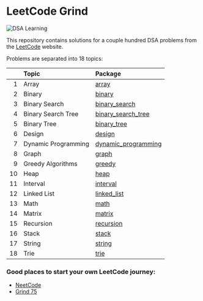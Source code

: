 # LeetCode Grind

![DSA Learning](https://img.shields.io/badge/DSA-Learning-blue?style=for-the-badge&logo=leetcode)

This repository contains solutions for a couple hundred DSA problems from the [LeetCode](https://leetcode.com/)
website.

Problems are separated into 18 topics:

|    | Topic               | Package                                        |
|---:|:--------------------|:-----------------------------------------------|
|  1 | Array               | [array](src/array)                             |
|  2 | Binary              | [binary](src/binary)                           |
|  3 | Binary Search       | [binary_search](src/binary_search)             |
|  4 | Binary Search Tree  | [binary_search_tree](src/binary_search_tree)   |
|  5 | Binary Tree         | [binary_tree](src/binary_tree)                 |
|  6 | Design              | [design](src/design)                           |
|  7 | Dynamic Programming | [dynamic_programming](src/dynamic_programming) |
|  8 | Graph               | [graph](src/graph)                             |
|  9 | Greedy Algorithms   | [greedy](src/greedy)                           |
| 10 | Heap                | [heap](src/heap)                               |
| 11 | Interval            | [interval](src/interval)                       |
| 12 | Linked List         | [linked_list](src/linked_list)                 |
| 13 | Math                | [math](src/math)                               |
| 14 | Matrix              | [matrix](src/matrix)                           |
| 15 | Recursion           | [recursion](src/recursion)                     |
| 16 | Stack               | [stack](src/stack)                             |
| 17 | String              | [string](src/string)                           |
| 18 | Trie                | [trie](src/trie)                               |

### Good places to start your own LeetCode journey:

- [NeetCode](https://neetcode.io/roadmap)
- [Grind 75](https://www.techinterviewhandbook.org/grind75) 
